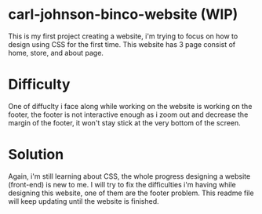 # carl-johnson-binco-website (WIP)
This is my first project creating a website, i'm trying to focus on how to design using CSS for the first time. This website has 3 page consist of home, store, and about page.

# Difficulty
One of diffuclty i face along while working on the website is working on the footer, the footer is not interactive enough as i zoom out and decrease the margin of the footer, it won't stay stick at the very bottom of the screen.

# Solution
Again, i'm still learning about CSS, the whole progress designing a website (front-end) is new to me. I will try to fix the difficulties i'm having while designing this website, one of them are the footer problem. This readme file will keep updating until the website is finished.

